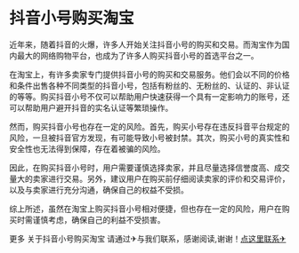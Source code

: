 # 抖音小号购买淘宝

近年来，随着抖音的火爆，许多人开始关注抖音小号的购买和交易。而淘宝作为国内最大的网络购物平台，也成为了许多人购买抖音小号的首选平台之一。

在淘宝上，有许多卖家专门提供抖音小号的购买和交易服务。他们会以不同的价格和条件出售各种不同类型的抖音小号，包括有粉丝的、无粉丝的、认证的、非认证的等等。购买抖音小号不仅可以帮助用户快速获得一个具有一定影响力的账号，还可以帮助用户避开抖音的实名认证等繁琐操作。

然而，购买抖音小号也存在一定的风险。首先，购买小号存在违反抖音平台规定的风险，一旦被抖音官方发现，有可能导致小号被封禁。其次，购买小号的真实性和安全性也无法得到保障，存在着被骗的风险。

因此，在购买抖音小号时，用户需要谨慎选择卖家，并且尽量选择信誉度高、成交量大的卖家进行交易。另外，建议用户在购买前仔细阅读卖家的评价和交易评价，以及与卖家进行充分沟通，确保自己的权益不受损。

综上所述，虽然在淘宝上购买抖音小号相对便捷，但也存在一定的风险，用户在购买时需谨慎考虑，确保自己的利益不受损害。

更多 关于抖音小号购买淘宝 请通过✈与我们联系，感谢阅读,谢谢！[点这里联系✈](https://a.k02.cc)